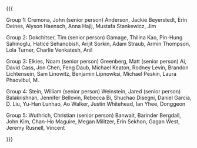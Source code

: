 {{{

Group 1:
   Cremona, John (senior person)
   Anderson, Jackie
   Beyerstedt, Erin
   Deines, Alyson
   Haensch, Anna
   Hajij, Mustafa
   Stankewicz, Jim

Group 2:
   Dokchitser, Tim (senior person)
   Gamage, Thilina
   Kao, Pin-Hung
   Sahinoglu, Hatice
   Sehanobish, Arijit
   Sorkin, Adam
   Straub, Armin
   Thompson, Lola
   Turner, Charlie
   Venkatesh, Anil

Group 3:
   Elkies, Noam (senior person)
   Greenberg, Matt (senior person)
   Ai, David
   Cass, Jon
   Chen, Feng
   Daub, Michael
   Keaton, Rodney
   Levin, Brandon
   Lichtensein, Sam
   Linowitz, Benjamin 
   Lipnowksi, Michael
   Peskin, Laura
   Phaovibul, M.


Group 4:
   Stein, William (senior person)
   Weinstein, Jared (senior person)
   Balakrishnan, Jennifer
   Bellovin, Rebecca
   Bi, Shuchao
   Disegni, Daniel
   Garcia, D.
   Liu, Yu-Han
   Lunhao, Ao
   Walker, Justin
   Whitehead, Ian
   Yhee, Donggeon


Group 5:
   Wuthrich, Christian (senior person)
   Banwait, Barinder
   Bergdall, John
   Kim, Chan-Ho
   Maguire, Megan
   Militzer, Erin
   Sekhon, Gagan
   West, Jeremy
   Rusnell, Vincent   

}}}
